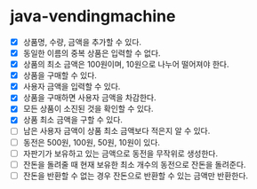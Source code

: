 # java-vendingmachine

- [x] 상품명, 수량, 금액을 추가할 수 있다.
- [x] 동일한 이름의 중복 상품은 입력할 수 없다.
- [x] 상품의 최소 금액은 100원이며, 10원으로 나누어 떨어져야 한다.
- [x] 상품을 구매할 수 있다.
- [x] 사용자 금액을 입력할 수 있다.
- [x] 상품을 구매하면 사용자 금액을 차감한다.
- [x] 모든 상품이 소진된 것을 확인할 수 있다.
- [x] 상품 최소 금액을 구할 수 있다.
- [ ] 남은 사용자 금액이 상품 최소 금액보다 적은지 알 수 있다.
- [ ] 동전은 500원, 100원, 50원, 10원이 있다.
- [ ] 자판기가 보유하고 있는 금액으로 동전을 무작위로 생성한다.
- [ ] 잔돈을 돌려줄 때 현재 보유한 최소 개수의 동전으로 잔돈을 돌려준다.
- [ ] 잔돈을 반환할 수 없는 경우 잔돈으로 반환할 수 있는 금액만 반환한다.
